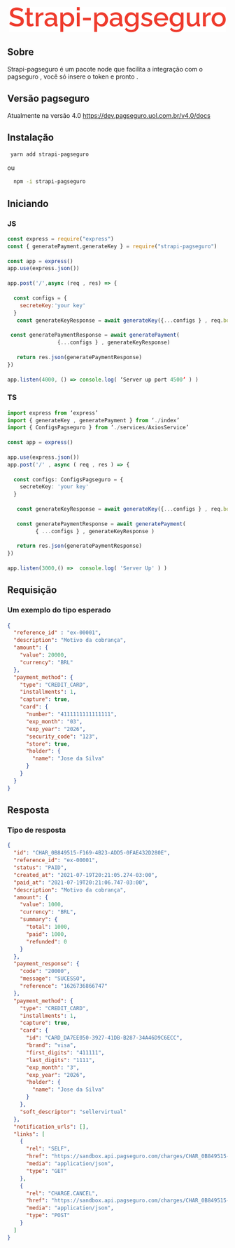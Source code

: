  

<p align="center">
  <img src="https://raw.githubusercontent.com/ziminny/strapi-pagseguro/main/readme-images/logo.png"/>
</p>

## Sobre
Strapi-pagseguro é um pacote node que  facilita a integração com o pagseguro , você só insere o token e pronto . 

## Versão pagseguro
Atualmente na versão 4.0 
https://dev.pagseguro.uol.com.br/v4.0/docs

## Instalação

~~~bash
 yarn add strapi-pagseguro
~~~
ou

~~~bash
  npm -i strapi-pagseguro
~~~

## Iniciando

### JS

~~~javascript
const express = require("express")
const { generatePayment,generateKey } = require("strapi-pagseguro")

const app = express()
app.use(express.json())

app.post('/',async (req , res) => {
  
  const configs = {
    secreteKey:'your key'
  } 
   const generateKeyResponse = await generateKey({...configs } , req.body)
  
 const generatePaymentResponse = await generatePayment(
                {...configs } , generateKeyResponse)

   return res.json(generatePaymentResponse)
})

app.listen(4000, () => console.log( ‘Server up port 4500’ ) )
~~~

### TS
~~~typescript
import express from ‘express’
import { generateKey , generatePayment } from ‘./index’
import { ConfigsPagseguro } from ‘./services/AxiosService’

const app = express()

app.use(express.json())
app.post('/' , async ( req , res ) => {
  
  const configs: ConfigsPagseguro = {
    secreteKey: 'your key'
  } 
  
   const generateKeyResponse = await generateKey({...configs } , req.body)

   const generatePaymentResponse = await generatePayment(
         { ...configs } , generateKeyResponse )

   return res.json(generatePaymentResponse)
})

app.listen(3000,() =>  console.log( 'Server Up' ) )
~~~

## Requisição

### Um exemplo do tipo esperado 

~~~json
{
  "reference_id" : "ex-00001",
  "description": "Motivo da cobrança",
  "amount": {
    "value": 20000,
    "currency": "BRL"
  },
  "payment_method": {
    "type": "CREDIT_CARD",
    "installments": 1,
    "capture": true,
    "card": {
      "number": "4111111111111111",
      "exp_month": "03",
      "exp_year": "2026",
      "security_code": "123",
      "store": true,        
      "holder": {
        "name": "Jose da Silva"
      }
    }
  }
}
~~~

## Resposta

### Tipo de resposta

~~~json
{
  "id": "CHAR_0B849515-F169-4B23-ADD5-0FAE432D280E",
  "reference_id": "ex-00001",
  "status": "PAID",
  "created_at": "2021-07-19T20:21:05.274-03:00",
  "paid_at": "2021-07-19T20:21:06.747-03:00",
  "description": "Motivo da cobrança",
  "amount": {
    "value": 1000,
    "currency": "BRL",
    "summary": {
      "total": 1000,
      "paid": 1000,
      "refunded": 0
    }
  },
  "payment_response": {
    "code": "20000",
    "message": "SUCESSO",
    "reference": "1626736866747"
  },
  "payment_method": {
    "type": "CREDIT_CARD",
    "installments": 1,
    "capture": true,
    "card": {
      "id": "CARD_DA7EE050-3927-41DB-B287-34A46D9C6ECC",
      "brand": "visa",
      "first_digits": "411111",
      "last_digits": "1111",
      "exp_month": "3",
      "exp_year": "2026",
      "holder": {
        "name": "Jose da Silva"
      }
    },
    "soft_descriptor": "sellervirtual"
  },
  "notification_urls": [],
  "links": [
    {
      "rel": "SELF",
      "href": "https://sandbox.api.pagseguro.com/charges/CHAR_0B849515-F169-4B23-ADD5-0FAE432D280E",
      "media": "application/json",
      "type": "GET"
    },
    {
      "rel": "CHARGE.CANCEL",
      "href": "https://sandbox.api.pagseguro.com/charges/CHAR_0B849515-F169-4B23-ADD5-0FAE432D280E/cancel",
      "media": "application/json",
      "type": "POST"
    }
  ]
}
~~~
